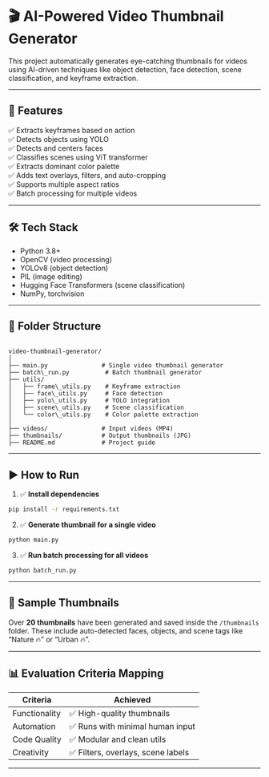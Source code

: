 # 🎬 AI-Powered Video Thumbnail Generator

This project automatically generates eye-catching thumbnails for videos using AI-driven techniques like object detection, face detection, scene classification, and keyframe extraction.

---

## 🚀 Features

✅ Extracts keyframes based on action  
✅ Detects objects using YOLO  
✅ Detects and centers faces  
✅ Classifies scenes using ViT transformer  
✅ Extracts dominant color palette  
✅ Adds text overlays, filters, and auto-cropping  
✅ Supports multiple aspect ratios  
✅ Batch processing for multiple videos  

---

## 🛠️ Tech Stack

- Python 3.8+
- OpenCV (video processing)
- YOLOv8 (object detection)
- PIL (image editing)
- Hugging Face Transformers (scene classification)
- NumPy, torchvision

---

## 📂 Folder Structure

```

video-thumbnail-generator/
│
├── main.py               # Single video thumbnail generator
├── batch\_run.py          # Batch thumbnail generator
├── utils/
│   ├── frame\_utils.py    # Keyframe extraction
│   ├── face\_utils.py     # Face detection
│   ├── yolo\_utils.py     # YOLO integration
│   ├── scene\_utils.py    # Scene classification
│   └── color\_utils.py    # Color palette extraction
│
├── videos/               # Input videos (MP4)
├── thumbnails/           # Output thumbnails (JPG)
├── README.md             # Project guide

````

---

## ▶️ How to Run

1. ✅ **Install dependencies**
```bash
pip install -r requirements.txt
````

2. ✅ **Generate thumbnail for a single video**

```bash
python main.py
```

3. ✅ **Run batch processing for all videos**

```bash
python batch_run.py
```

---

## 📸 Sample Thumbnails

Over **20 thumbnails** have been generated and saved inside the `/thumbnails` folder. These include auto-detected faces, objects, and scene tags like “Nature 🔥” or “Urban 🔥”.

---

## 📊 Evaluation Criteria Mapping

| Criteria      | Achieved                          |
| ------------- | --------------------------------- |
| Functionality | ✅ High-quality thumbnails         |
| Automation    | ✅ Runs with minimal human input   |
| Code Quality  | ✅ Modular and clean utils         |
| Creativity    | ✅ Filters, overlays, scene labels |

---
